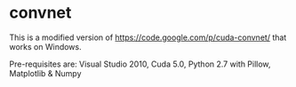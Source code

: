 convnet
=======
This is a modified version of https://code.google.com/p/cuda-convnet/ that works on Windows. 

Pre-requisites are: Visual Studio 2010, Cuda 5.0, Python 2.7 with Pillow, Matplotlib & Numpy
